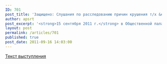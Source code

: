 ```yaml
---
ID: 701
post_title: 'Защищено: Слушания по расследованию причин крушения т/х &#034;Булгария&#034;'
author: apsrt
post_excerpt: '<strong>15 сентября 2011 г.</strong> в Общественной палате состоялись слушания &quot;О предварительных итогах общественного расследования причин крушения теплохода &quot;Булгария&quot;. На слушаниях выступил президент АПСРТ А.М. Зайцев. Текст выступления прилагается.'
layout: post
permalink: /articles/701
published: true
post_date: 2011-09-16 14:03:00
---
```

<a href="http://www.apsrt.ru/docs/2004.doc">Текст выступления</a>